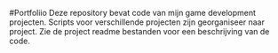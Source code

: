  #Portfoliio
 Deze repository bevat code van mijn game development projecten.
 Scripts voor verschillende projecten zijn georganiseer naar project.
 Zie de project readme bestanden voor een beschrijving van de code.
